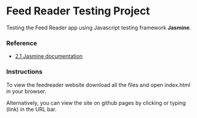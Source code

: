 # Feed Reader Testing Project

Testing the Feed Reader app using Javascript testing framework **Jasmine**.

### Reference
- [2.1 Jasmine documentation](http://jasmine.github.io/2.1/introduction.html)

### Instructions
To view the feedreader website download all the files and open index.html in your browser.

Alternatively, you can view the site on github pages by clicking or typing (link) in the URL bar.
